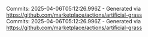 Commits: 2025-04-06T05:12:26.996Z - Generated via https://github.com/marketplace/actions/artificial-grass
<br>
Commits: 2025-04-06T05:12:26.996Z - Generated via https://github.com/marketplace/actions/artificial-grass
<br>

